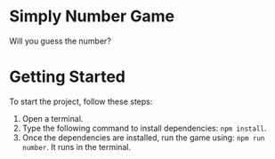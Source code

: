 # Simply Number Game
Will you guess the number?

# Getting Started

To start the project, follow these steps:

1. Open a terminal.
2. Type the following command to install dependencies: `npm install`.
3. Once the dependencies are installed, run the game using: `npm run number`. It runs in the terminal.
